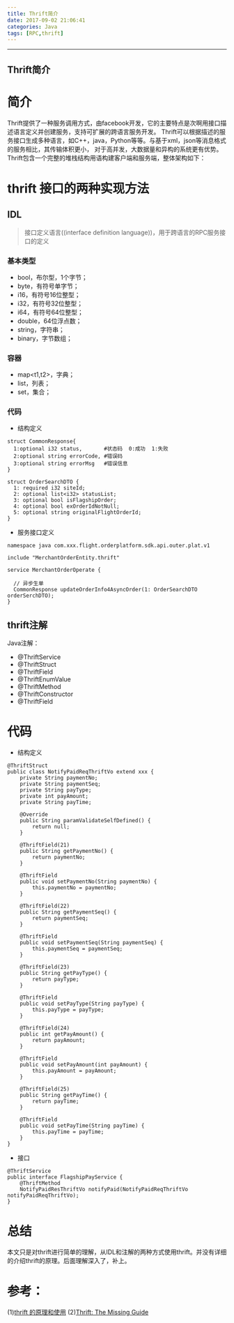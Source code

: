 ```yaml
---
title: Thrift简介
date: 2017-09-02 21:06:41
categories: Java
tags: [RPC,thrift]
---
```


- - -
<!--more-->
Thrift简介
---

# 简介
Thrift提供了一种服务调用方式，由facebook开发，它的主要特点是次啊用接口描述语言定义并创建服务，支持可扩展的跨语言服务开发。
Thrift可以根据描述的服务接口生成多种语言，如C++，java，Python等等。与基于xml，json等消息格式的服务相比，其传输体积更小，
对于高并发，大数据量和异构的系统更有优势。Thrift包含一个完整的堆栈结构用语构建客户端和服务端，整体架构如下：

# thrift 接口的两种实现方法

## IDL
> 接口定义语言((interface definition language))，用于跨语言的RPC服务接口的定义

### 基本类型
  * bool，布尔型，1个字节；
  * byte，有符号单字节；
  * i16，有符号16位整型；
  * i32，有符号32位整型；
  * i64，有符号64位整型；
  * double，64位浮点数；
  * string，字符串；
  * binary，字节数组；

### 容器
  * map<t1,t2>，字典；
  * list，列表；
  * set，集合；
  
### 代码
* 结构定义

```thrift
struct CommonResponse{
  1:optional i32 status,       #状态码  0:成功  1:失败
  2:optional string errorCode, #错误码
  3:optional string errorMsg   #错误信息
}

struct OrderSearchDTO {
  1: required i32 siteId;
  2: optional list<i32> statusList;
  3: optional bool isFlagshipOrder;
  4: optional bool exOrderIdNotNull;
  5: optional string originalFlightOrderId;
}
```

* 服务接口定义
```thrift
namespace java com.xxx.flight.orderplatform.sdk.api.outer.plat.v1

include "MerchantOrderEntity.thrift"

service MerchantOrderOperate {
 
  // 异步生单
  CommonResponse updateOrderInfo4AsyncOrder(1: OrderSearchDTO orderSerchDTO);
}
```




## thrift注解
Java注解：
 * @ThriftService
 * @ThriftStruct
 * @ThriftField
 * @ThriftEnumValue
 * @ThriftMethod
 * @ThriftConstructor
 * @ThriftField

# 代码
* 结构定义
```thrift
@ThriftStruct
public class NotifyPaidReqThriftVo extend xxx {
    private String paymentNo;
    private String paymentSeq;
    private String payType;
    private int payAmount;
    private String payTime;

    @Override
    public String paramValidateSelfDefined() {
        return null;
    }

    @ThriftField(21)
    public String getPaymentNo() {
        return paymentNo;
    }

    @ThriftField
    public void setPaymentNo(String paymentNo) {
        this.paymentNo = paymentNo;
    }

    @ThriftField(22)
    public String getPaymentSeq() {
        return paymentSeq;
    }

    @ThriftField
    public void setPaymentSeq(String paymentSeq) {
        this.paymentSeq = paymentSeq;
    }

    @ThriftField(23)
    public String getPayType() {
        return payType;
    }

    @ThriftField
    public void setPayType(String payType) {
        this.payType = payType;
    }

    @ThriftField(24)
    public int getPayAmount() {
        return payAmount;
    }

    @ThriftField
    public void setPayAmount(int payAmount) {
        this.payAmount = payAmount;
    }

    @ThriftField(25)
    public String getPayTime() {
        return payTime;
    }

    @ThriftField
    public void setPayTime(String payTime) {
        this.payTime = payTime;
    }
}
```

* 接口

```thrift
@ThriftService
public interface FlagshipPayService {
    @ThriftMethod
    NotifyPaidResThriftVo notifyPaid(NotifyPaidReqThriftVo notifyPaidReqThriftVo);
}
```

# 总结
 本文只是对thrift进行简单的理解，从IDL和注解的两种方式使用thrift。并没有详细的介绍thrift的原理。后面理解深入了，补上。

# 参考：
(1)[thrift 的原理和使用](http://www.cnblogs.com/chenny7/p/4224720.html)
(2)[Thrift: The Missing Guide](http://diwakergupta.github.io/thrift-missing-guide/)


